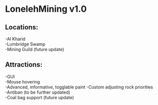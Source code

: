 LonelehMining v1.0
=============

Locations:
-------
-Al Kharid  
-Lumbridge Swamp  
-Mining Guild (future update)  

Attractions:
-------
-GUI  
-Mouse hovering  
-Advanced, informative, togglable paint 
-Custom adjusting rock priorities  
-Antiban (to be further updated)  
-Coal bag support (future update)  
